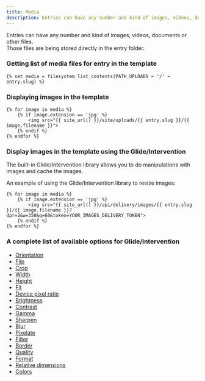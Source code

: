 ```yaml
---
title: Media
description: Entries can have any number and kind of images, videos, documents or other files. Those files are being stored directly in the entry folder.
---
```


Entries can have any number and kind of images, videos, documents or other files.  
Those files are being stored directly in the entry folder.

### Getting list of media files for entry in the template

```twig
{% set media = filesystem_list_contents(PATH_UPLOADS ~ '/' ~ entry.slug) %}
```

### Displaying images in the template

```twig
{% for image in media %}
    {% if image.extension == 'jpg' %}
        <img src="{{ site_url() }}/site/uploads/{{ entry.slug }}/{{ image.filename }}">
    {% endif %}
{% endfor %}
```

### Display images in the template using the Glide/Intervention

The built-in Glide/Intervention library allows you to do manipulations with images and cache the images.

An example of using the Glide/Intervention library to resize images:

```twig
{% for image in media %}
    {% if image.extension == 'jpg' %}
        <img src="{{ site_url() }}/api/delivery/images/{{ entry.slug }}/{{ image.filename }}?dpr=2&w=350&q=60&token=YOUR_IMAGES_DELIVERY_TOKEN">
    {% endif %}
{% endfor %}
```

### A complete list of available options for Glide/Intervention
* [Orientation](./media/glide/orientation)
* [Flip](./media/glide/flip)
* [Crop](./media/glide/crop)
* [Width](./media/glide/width)
* [Height](./media/glide/height)
* [Fit](./media/glide/fit)
* [Device pixel ratio](./media/glide/device-pixel-ratio)
* [Brightness](./media/glide/brightness)
* [Contrast](./media/glide/contrast)
* [Gamma](./media/glide/gamma)
* [Sharpen](./media/glide/sharpen)
* [Blur](./media/glide/blur)
* [Pixelate](./media/glide/pixelate)
* [Filter](./media/glide/filter)
* [Border](./media/glide/border)
* [Quality](./media/glide/quality)
* [Format](./media/glide/format)
* [Relative dimensions](./media/glide/relative-dimensions)
* [Colors](./media/glide/colors)

<!--
<http://glide.thephpleague.com/1.0/api/quick-reference/>
-->
